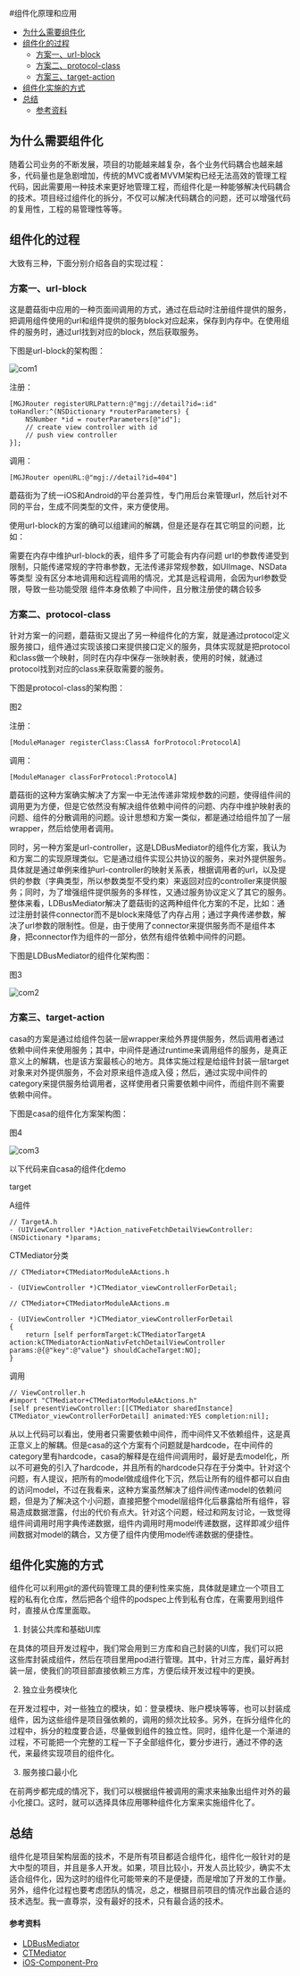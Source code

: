 #组件化原理和应用

- [为什么需要组件化](#%E4%B8%BA%E4%BB%80%E4%B9%88%E9%9C%80%E8%A6%81%E7%BB%84%E4%BB%B6%E5%8C%96)
- [组件化的过程](#%E7%BB%84%E4%BB%B6%E5%8C%96%E7%9A%84%E8%BF%87%E7%A8%8B)
  - [方案一、url-block](#%E6%96%B9%E6%A1%88%E4%B8%80url-block)
  - [方案二、protocol-class](#%E6%96%B9%E6%A1%88%E4%BA%8Cprotocol-class)
  - [方案三、target-action](#%E6%96%B9%E6%A1%88%E4%B8%89target-action)
- [组件化实施的方式](#%E7%BB%84%E4%BB%B6%E5%8C%96%E5%AE%9E%E6%96%BD%E7%9A%84%E6%96%B9%E5%BC%8F)
- [总结](#%E6%80%BB%E7%BB%93)
    - [参考资料](#%E5%8F%82%E8%80%83%E8%B5%84%E6%96%99)

## 为什么需要组件化
随着公司业务的不断发展，项目的功能越来越复杂，各个业务代码耦合也越来越多，代码量也是急剧增加，传统的MVC或者MVVM架构已经无法高效的管理工程代码，因此需要用一种技术来更好地管理工程，而组件化是一种能够解决代码耦合的技术。项目经过组件化的拆分，不仅可以解决代码耦合的问题，还可以增强代码的复用性，工程的易管理性等等。

## 组件化的过程

大致有三种，下面分别介绍各自的实现过程：

### 方案一、url-block

这是蘑菇街中应用的一种页面间调用的方式，通过在启动时注册组件提供的服务，把调用组件使用的url和组件提供的服务block对应起来，保存到内存中。在使用组件的服务时，通过url找到对应的block，然后获取服务。

下图是url-block的架构图：

![com1](./com-1.jpeg)

注册：

    [MGJRouter registerURLPattern:@"mgj://detail?id=:id" toHandler:^(NSDictionary *routerParameters) {
        NSNumber *id = routerParameters[@"id"];
        // create view controller with id
        // push view controller
    }];

调用：

    [MGJRouter openURL:@"mgj://detail?id=404"]

蘑菇街为了统一iOS和Android的平台差异性，专门用后台来管理url，然后针对不同的平台，生成不同类型的文件，来方便使用。

使用url-block的方案的确可以组建间的解耦，但是还是存在其它明显的问题，比如：

需要在内存中维护url-block的表，组件多了可能会有内存问题
url的参数传递受到限制，只能传递常规的字符串参数，无法传递非常规参数，如UIImage、NSData等类型
没有区分本地调用和远程调用的情况，尤其是远程调用，会因为url参数受限，导致一些功能受限
组件本身依赖了中间件，且分散注册使的耦合较多

### 方案二、protocol-class

针对方案一的问题，蘑菇街又提出了另一种组件化的方案，就是通过protocol定义服务接口，组件通过实现该接口来提供接口定义的服务，具体实现就是把protocol和class做一个映射，同时在内存中保存一张映射表，使用的时候，就通过protocol找到对应的class来获取需要的服务。

下图是protocol-class的架构图：

图2




注册：

    [ModuleManager registerClass:ClassA forProtocol:ProtocolA]

调用：

    [ModuleManager classForProtocol:ProtocolA]

蘑菇街的这种方案确实解决了方案一中无法传递非常规参数的问题，使得组件间的调用更为方便，但是它依然没有解决组件依赖中间件的问题、内存中维护映射表的问题、组件的分散调用的问题。设计思想和方案一类似，都是通过给组件加了一层wrapper，然后给使用者调用。

同时，另一种方案是url-controller，这是LDBusMediator的组件化方案，我认为和方案二的实现原理类似。它是通过组件实现公共协议的服务，来对外提供服务。具体就是通过单例来维护url-controller的映射关系表，根据调用者的url，以及提供的参数（字典类型，所以参数类型不受约束）来返回对应的controller来提供服务；同时，为了增强组件提供服务的多样性，又通过服务协议定义了其它的服务。整体来看，LDBusMediator解决了蘑菇街的这两种组件化方案的不足，比如：通过注册封装件connector而不是block来降低了内存占用；通过字典传递参数，解决了url参数的限制性。但是，由于使用了connector来提供服务而不是组件本身，把connector作为组件的一部分，依然有组件依赖中间件的问题。

下图是LDBusMediator的组件化架构图：

图3

![com2](./com-2.jpeg)

### 方案三、target-action

casa的方案是通过给组件包装一层wrapper来给外界提供服务，然后调用者通过依赖中间件来使用服务；其中，中间件是通过runtime来调用组件的服务，是真正意义上的解耦，也是该方案最核心的地方。具体实施过程是给组件封装一层target对象来对外提供服务，不会对原来组件造成入侵；然后，通过实现中间件的category来提供服务给调用者，这样使用者只需要依赖中间件，而组件则不需要依赖中间件。

下图是casa的组件化方案架构图：

图4

![com3](./com-3.png)

以下代码来自casa的组件化demo

target

A组件

    // TargetA.h
    - (UIViewController *)Action_nativeFetchDetailViewController:(NSDictionary *)params;
  
CTMediator分类

    // CTMediator+CTMediatorModuleAActions.h

    - (UIViewController *)CTMediator_viewControllerForDetail;

    // CTMediator+CTMediatorModuleAActions.m

    - (UIViewController *)CTMediator_viewControllerForDetail
    {
        return [self performTarget:kCTMediatorTargetA action:kCTMediatorActionNativFetchDetailViewController params:@{@"key":@"value"} shouldCacheTarget:NO];
    }

调用

    // ViewController.h
    #import "CTMediator+CTMediatorModuleAActions.h"
    [self presentViewController:[[CTMediator sharedInstance] CTMediator_viewControllerForDetail] animated:YES completion:nil];
从以上代码可以看出，使用者只需要依赖中间件，而中间件又不依赖组件，这是真正意义上的解耦。但是casa的这个方案有个问题就是hardcode，在中间件的category里有hardcode，casa的解释是在组件间调用时，最好是去model化，所以不可避免的引入了hardcode，并且所有的hardcode只存在于分类中。针对这个问题，有人提议，把所有的model做成组件化下沉，然后让所有的组件都可以自由的访问model，不过在我看来，这种方案虽然解决了组件间传递model的依赖问题，但是为了解决这个小问题，直接把整个model层组件化后暴露给所有组件，容易造成数据泄露，付出的代价有点大。针对这个问题，经过和网友讨论，一致觉得组件间调用时用字典传递数据，组件内调用时用model传递数据，这样即减少组件间数据对model的耦合，又方便了组件内使用model传递数据的便捷性。

## 组件化实施的方式
组件化可以利用git的源代码管理工具的便利性来实施，具体就是建立一个项目工程的私有化仓库，然后把各个组件的podspec上传到私有仓库，在需要用到组件时，直接从仓库里面取。

1. 封装公共库和基础UI库

在具体的项目开发过程中，我们常会用到三方库和自己封装的UI库，我们可以把这些库封装成组件，然后在项目里用pod进行管理。其中，针对三方库，最好再封装一层，使我们的项目部直接依赖三方库，方便后续开发过程中的更换。

2. 独立业务模块化

在开发过程中，对一些独立的模块，如：登录模块、账户模块等等，也可以封装成组件，因为这些组件是项目强依赖的，调用的频次比较多。另外，在拆分组件化的过程中，拆分的粒度要合适，尽量做到组件的独立性。同时，组件化是一个渐进的过程，不可能把一个完整的工程一下子全部组件化，要分步进行，通过不停的迭代，来最终实现项目的组件化。

 3. 服务接口最小化

在前两步都完成的情况下，我们可以根据组件被调用的需求来抽象出组件对外的最小化接口。这时，就可以选择具体应用哪种组件化方案来实施组件化了。

## 总结
组件化是项目架构层面的技术，不是所有项目都适合组件化，组件化一般针对的是大中型的项目，并且是多人开发。如果，项目比较小，开发人员比较少，确实不太适合组件化，因为这时的组件化可能带来的不是便捷，而是增加了开发的工作量。另外，组件化过程也要考虑团队的情况，总之，根据目前项目的情况作出最合适的技术选型。我一直尊崇，没有最好的技术，只有最合适的技术。

#### 参考资料

+ [LDBusMediator](https://github.com/Lede-Inc/LDBusMediator.git)
+ [CTMediator](https://github.com/casatwy/CTMediator.git)
+ [iOS-Component-Pro](https://github.com/guangqiang-liu/iOS-Component-Pro)